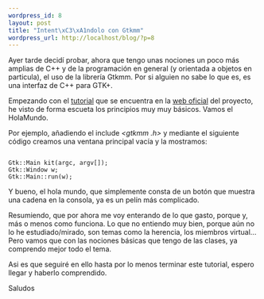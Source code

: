 ```yaml
--- 
wordpress_id: 8
layout: post
title: "Intent\xC3\xA1ndolo con Gtkmm"
wordpress_url: http://localhost/blog/?p=8
---
```

Ayer tarde decidí probar, ahora que tengo unas nociones un poco más amplias de C++ y de la programación en general (y orientada a objetos en particula), el uso de la librería Gtkmm. Por si alguien no sabe lo que es, es una interfaz de C++ para GTK+.

Empezando con el <a href="http://www.gtkmm.org/docs/gtkmm-2.4/docs/tutorial/html/index.html">tutorial</a> que se encuentra en la <a href="http://www.gtkmm.org">web oficial</a> del proyecto, he visto de forma escueta los principios muy muy básicos. Vamos el HolaMundo.

Por ejemplo, añadiendo el include <em> &lt;gtkmm .h&gt;</em>  y mediante el siguiente código creamos una ventana principal vacía y la mostramos:

<code>
Gtk::Main kit(argc, argv[]);
Gtk::Window w;
Gtk::Main::run(w);
</code>

Y bueno, el hola mundo, que simplemente consta de un botón que muestra una cadena en la consola, ya es un pelín más complicado.

Resumiendo, que por ahora me voy enterando de lo que gasto, porque y, más o menos como funciona. Lo que no entiendo muy bien, porque aún no lo he estudiado/mirado, son temas como la herencia, los miembros virtual... Pero vamos que con las nociones básicas que tengo de las clases, ya comprendo mejor todo el tema.

Asi es que seguiré en ello hasta por lo menos terminar este tutorial, espero llegar y haberlo comprendido.

Saludos
